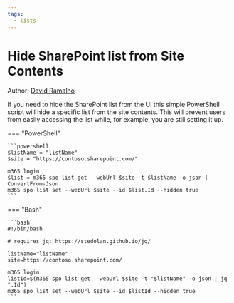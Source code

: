 ```yaml
---
tags:
  - lists
---
```


# Hide SharePoint list from Site Contents

Author: [David Ramalho](https://sharepoint-tricks.com/hide-sharepoint-list-from-site-contents/)

If you need to hide the SharePoint list from the UI this simple PowerShell script will hide a specific list from the site contents. This will prevent users from easily accessing the list while, for example, you are still setting it up.

=== "PowerShell"

    ```powershell
    $listName = "listName"
    $site = "https://contoso.sharepoint.com/"

    m365 login
    $list = m365 spo list get --webUrl $site -t $listName -o json | ConvertFrom-Json
    m365 spo list set --webUrl $site --id $list.Id --hidden true
    ```

=== "Bash"

    ```bash
    #!/bin/bash

    # requires jq: https://stedolan.github.io/jq/

    listName="listName"
    site=https://contoso.sharepoint.com/

    m365 login
    listId=$(m365 spo list get --webUrl $site -t "$listName" -o json | jq ".Id")
    m365 spo list set --webUrl $site --id $listId --hidden true
    ```
